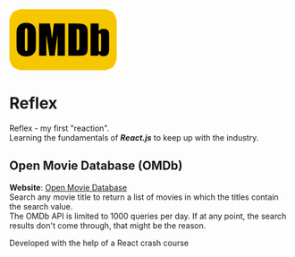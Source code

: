 <img src="public/logo192.png">

# Reflex
Reflex - my first "reaction".  
Learning the fundamentals of ***React.js*** to keep up with the industry.  

## Open Movie Database (OMDb)
**Website**: [Open Movie Database](https://votommy.github.io/Reflex/)  
Search any movie title to return a list of movies in which the titles contain the search value.  
The OMDb API is limited to 1000 queries per day. If at any point, the search results don't come through, that might be the reason.

Developed with the help of a React crash course
